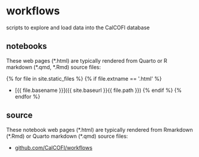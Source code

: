 # workflows

scripts to explore and load data into the CalCOFI database

## notebooks

These web pages (\*.html) are typically rendered from Quarto or R markdown (\*.qmd, \*.Rmd) source files:

<!-- Jekyll rendering -->
{% for file in site.static_files %}
  {% if file.extname == '.html' %}
* [{{ file.basename }}]({{ site.baseurl }}{{ file.path }})
  {% endif %}
{% endfor %}

## source

These notebook web pages (\*.html) are typically rendered from Rmarkdown (\*.Rmd) or Quarto markdown (\*.qmd) source files:

- [github.com/CalCOFI/workflows](https://github.com/CalCOFI/workflows)


